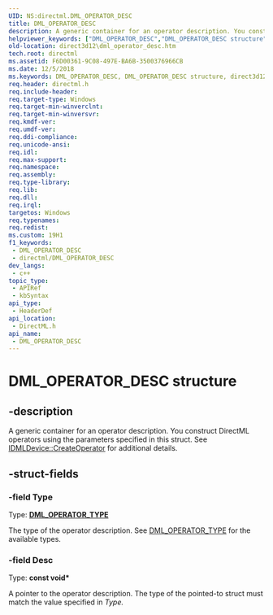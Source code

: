```yaml
---
UID: NS:directml.DML_OPERATOR_DESC
title: DML_OPERATOR_DESC
description: A generic container for an operator description. You construct DirectML operators using the parameters specified in this struct. See IDMLDevice::CreateOperator for additional details.
helpviewer_keywords: ["DML_OPERATOR_DESC","DML_OPERATOR_DESC structure","direct3d12.dml_operator_desc","directml/DML_OPERATOR_DESC"]
old-location: direct3d12\dml_operator_desc.htm
tech.root: directml
ms.assetid: F6D00361-9C08-497E-BA6B-3500376966CB
ms.date: 12/5/2018
ms.keywords: DML_OPERATOR_DESC, DML_OPERATOR_DESC structure, direct3d12.dml_operator_desc, directml/DML_OPERATOR_DESC
req.header: directml.h
req.include-header: 
req.target-type: Windows
req.target-min-winverclnt: 
req.target-min-winversvr: 
req.kmdf-ver: 
req.umdf-ver: 
req.ddi-compliance: 
req.unicode-ansi: 
req.idl: 
req.max-support: 
req.namespace: 
req.assembly: 
req.type-library: 
req.lib: 
req.dll: 
req.irql: 
targetos: Windows
req.typenames: 
req.redist: 
ms.custom: 19H1
f1_keywords:
 - DML_OPERATOR_DESC
 - directml/DML_OPERATOR_DESC
dev_langs:
 - c++
topic_type:
 - APIRef
 - kbSyntax
api_type:
 - HeaderDef
api_location:
 - DirectML.h
api_name:
 - DML_OPERATOR_DESC
---
```


# DML_OPERATOR_DESC structure


## -description

A generic container for an operator description. You construct DirectML operators using the parameters specified
    in this struct. See [IDMLDevice::CreateOperator](/windows/win32/api/directml/nf-directml-idmldevice-createoperator) for additional details.

## -struct-fields

### -field Type

Type: [**DML_OPERATOR_TYPE**](/windows/win32/api/directml/ne-directml-dml_operator_type)

The type of the operator description. See <a href="https://msdn.microsoft.com/2D66A3DB-FE61-4EC2-B626-DD008FF14802">DML_OPERATOR_TYPE</a> for the available types.

### -field Desc

Type: <b>const void*</b>

A pointer to the operator description. The type of the pointed-to struct must match the value specified in <i>Type.</i>


